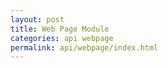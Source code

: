 ```yaml
---
layout: post
title: Web Page Module
categories: api webpage
permalink: api/webpage/index.html
---
```

